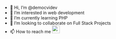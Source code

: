 - 👋 Hi, I’m @democvidev
- 👀 I’m interested in web development 
- 🌱 I’m currently learning PHP
- 💞️ I’m looking to collaborate on Full Stack Projects
- 📫 How to reach me 
[<img src="https://static.cdn.wisestamp.com/wp-content/uploads/2020/06/connect-with-me-linkedin-button.png" width="25"/>](https://www.linkedin.com/in/ciobanu-vladislav-88025231/)


<!---
democvidev/democvidev is a ✨ special ✨ repository because its `README.md` (this file) appears on your GitHub profile.
You can click the Preview link to take a look at your changes.
--->
